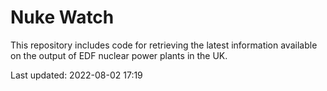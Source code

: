 # Nuke Watch

This repository includes code for retrieving the latest information available on the output of EDF nuclear power plants in the UK.

Last updated: 2022-08-02 17:19
